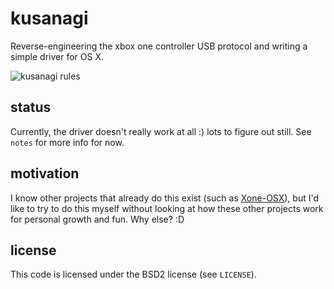 # kusanagi
Reverse-engineering the xbox one controller USB protocol and writing a simple driver for OS X.

![kusanagi rules](http://i.imgur.com/1MNusnz.gif)

## status
Currently, the driver doesn't really work at all :) lots to figure out still. See `notes` for more info for now.

## motivation
I know other projects that already do this exist (such as [Xone-OSX](https://github.com/FranticRain/Xone-OSX)), but I'd like to try to do this myself without looking at how these other projects work for personal growth and fun. Why else? :D

## license
This code is licensed under the BSD2 license (see `LICENSE`).
